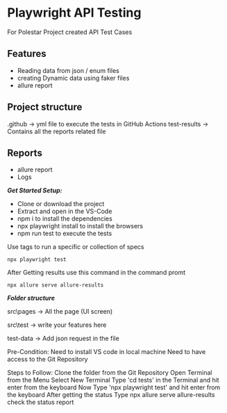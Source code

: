 # Playwright API Testing
For Polestar Project created API Test Cases 

## Features
- Reading data from json / enum files
- creating Dynamic data using faker files
- allure report


## Project structure
.github -> yml file to execute the tests in GitHub Actions
test-results -> Contains all the reports related file

## Reports
- allure report
- Logs

***Get Started Setup:***

- Clone or download the project
- Extract and open in the VS-Code
- npm i to install the dependencies
- npx playwright install to install the browsers
- npm run test to execute the tests
          
Use tags to run a specific or collection of specs

```
npx playwright test 
```

After Getting results use this command in the command promt 

```
npx allure serve allure-results
```

***Folder structure***

src\pages ->   All the page (UI screen)
                                        
src\test -> write your features here 

test-data ->  Add json request in the file





























Pre-Condition:
Need to install VS code in local machine
Need to have access to the Git Repository

Steps to Follow:
Clone the folder from the Git Repository
Open Terminal from the Menu
Select New Terminal
Type 'cd tests' in the Terminal and hit enter from the keyboard
Now Type 'npx playwright test' and hit enter from the keyboard
After getting the status 
Type npx allure serve allure-results
check the status report
